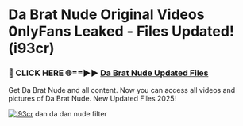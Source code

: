 # Da Brat Nude Original Videos 0nlyFans Leaked - Files Updated! (i93cr)

<h3>🔴 CLICK HERE 🌐==►► <a href="https://tinyurl.com/5h6xmrr3" rel="nofollow">Da Brat Nude Updated Files</a></h3>

Get Da Brat Nude and all content. Now you can access all videos and pictures of Da Brat Nude. New Updated Files 2025!

[![i93cr](https://i.imgur.com/KVD873Z.gif)](https://tinyurl.com/5h6xmrr3)
dan da dan nude filter
